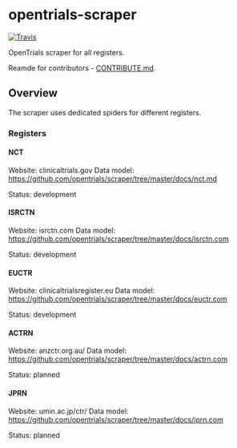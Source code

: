 # opentrials-scraper

[![Travis](https://img.shields.io/travis/opentrials/scraper/master.svg)](https://travis-ci.org/opentrials/scraper)

OpenTrials scraper for all registers.

Reamde for contributors - [CONTRIBUTE.md](CONTRIBUTE.md).

## Overview

The scraper uses dedicated spiders for different registers.

### Registers

#### NCT

Website: clinicaltrials.gov
Data model: https://github.com/opentrials/scraper/tree/master/docs/nct.md

Status: development

#### ISRCTN

Website: isrctn.com
Data model: https://github.com/opentrials/scraper/tree/master/docs/isrctn.com

Status: development

#### EUCTR

Website: clinicaltrialsregister.eu
Data model: https://github.com/opentrials/scraper/tree/master/docs/euctr.com

Status: development

#### ACTRN

Website: anzctr.org.au/
Data model: https://github.com/opentrials/scraper/tree/master/docs/actrn.com

Status: planned

#### JPRN

Website: umin.ac.jp/ctr/
Data model: https://github.com/opentrials/scraper/tree/master/docs/jprn.com

Status: planned
